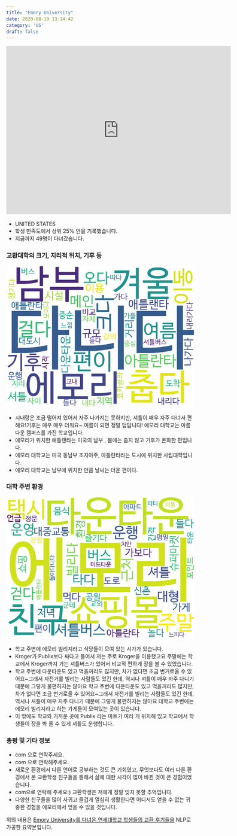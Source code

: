 ```yaml
---
title: "Emory University"
date: 2020-08-19 13:14:42
category: 'US'
draft: false
---
```


<iframe
width="600"
height="450"
frameborder="0" style="border:0"
src="https://www.google.com/maps/embed/v1/place?key=AIzaSyC9e1AME-pVmWC4hBpFdu5S4dKzyepa3HQ&q=Emory+University&center=33.7971368,-84.32224000000002&zoom=14" allowfullscreen>
</iframe>

* UNITED STATES
* 학생 만족도에서 상위 25% 안을 기록했습니다.
* 지금까지 49명이 다녀갔습니다. 

### 교환대학의 크기, 지리적 위치, 기후 등

![gen_info-WordCloud](../univ_wordclouds_okt/gen_info/US000066_gen_info_okt.png)

* 시내랑은 조금 떨어져 있어서 자주 나가지는 못하지만, 셔틀이 매우 자주 다녀서 편해요!기후는 매우 매우 더워요~ 여름이 되면 정말 덥답니다! 에모리 대학교는 아름다운 캠퍼스를 가진 학교입니다.
* 에모리가 위치한 애틀랜타는 미국의 남부 , 봄에는 춥지 않고 기후가 온화한 편입니다.
* 에모리 대학교는 미국 동남부 조지아주, 아틀란타라는 도시에 위치한 사립대학입니다.
* 에모리 대학교는 남부에 위치한 만큼 날씨는 더운 편이다.


### 대학 주변 환경

![env_info-WordCloud](../univ_wordclouds_okt/env_info/US000066_env_info_okt.png)

* 학교 주변에 에모리 빌리지라고 식당들이 모여 있는 시가가 있습니다.
* Kroger가 Publix보다 싸다고 들어서 저는 주로 Kroger을 이용했고요 주말에는 학교에서 Kroger까지 가는 셔틀버스가 있어서 비교적 편하게 장을 볼 수 있었습니다.
* 학교 주변에 다운타운도 있고 먹을꺼리도 많지만, 차가 없다면 조금 번거로울 수 있어요~그래서 자전거를 빌리는 사람들도 있긴 한데, 역시나 셔틀이 매우 자주 다니기 때문에 그렇게 불편하지는 않아요 학교 주변에 다운타운도 있고 먹을꺼리도 많지만, 차가 없다면 조금 번거로울 수 있어요~그래서 자전거를 빌리는 사람들도 있긴 한데, 역시나 셔틀이 매우 자주 다니기 때문에 그렇게 불편하지는 않아요 대학교 주변에는 에모리 빌리지라고 하는 가게들이 모여있는 곳이 있습니다.
* 이 밖에도 학교와 가까운 곳에 Publix 라는 마트가 여러 개 위치해 있고 학교에서 학생들이 장을 봐 올 수 있게 셔틀도 운행합니다.


### 총평 및 기타 정보 
* com 으로 연락주세요.
* com 으로 연락해주세요.
* 새로운 환경에서 다른 언어로 공부하는 것도 큰 기회였고, 무엇보다도 여러 다른 환경에서 온 교환학생 친구들을 통해서 삶에 대한 시각이 많이 바뀐 것이 큰 경험이었습니다.
* com으로 연락해 주세요:) 교환학생은 저에게 정말 잊지 못할 추억입니다.
* 다양한 친구들을 많이 사귀고 즐겁게 열심히 생활한다면 어디서도 얻을 수 없는 귀중한 경험을 에모리에서 얻을 수 있을 것입니다.


위의 내용은 [Emory University를 다녀온 연세대학교 학생들의 교환 후기들을](http://oia.yonsei.ac.kr/partner/expReport.asp?ucode=US000066&bgbn=A) NLP로 가공한 요약본입니다. 
